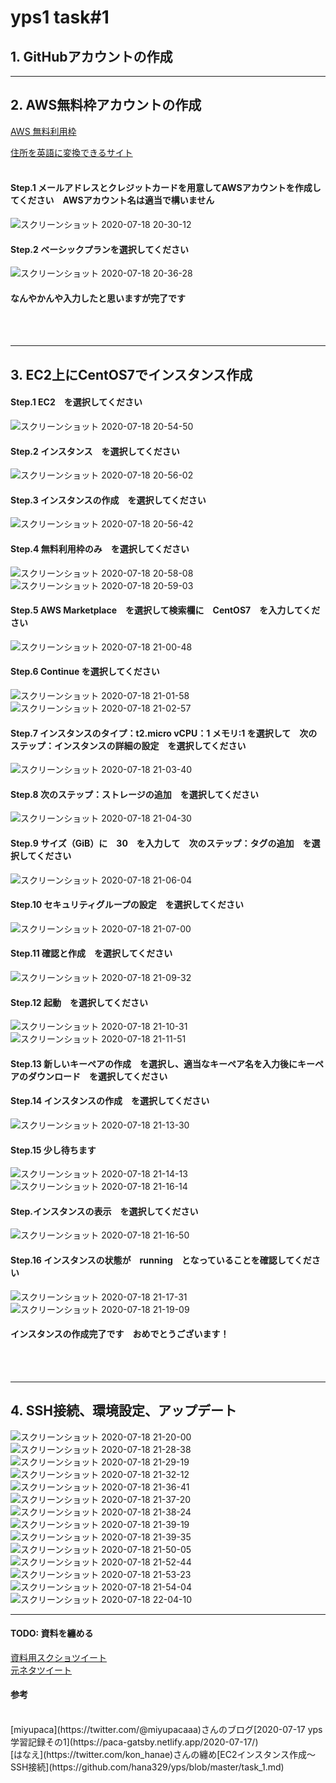 # yps1 task#1

## 1. GitHubアカウントの作成

***

## 2. AWS無料枠アカウントの作成

[AWS 無料利用枠](https://aws.amazon.com/jp/free/?all-free-tier.sort-by=item.additionalFields.SortRank&all-free-tier.sort-order=asc)

[住所を英語に変換できるサイト](https://kimini.jp/)
<br>
<br>
#### Step.1 メールアドレスとクレジットカードを用意してAWSアカウントを作成してください　AWSアカウント名は適当で構いません
![スクリーンショット 2020-07-18 20-30-12](https://user-images.githubusercontent.com/63440984/87853259-b5e69200-c943-11ea-996a-4e014ebeced9.png)
#### Step.2 ベーシックプランを選択してください
![スクリーンショット 2020-07-18 20-36-28](https://user-images.githubusercontent.com/63440984/87853263-ba12af80-c943-11ea-8bf4-de4a00f66a94.png)

#### なんやかんや入力したと思いますが完了です

<br>
<br>

***

## 3. EC2上にCentOS7でインスタンス作成

#### Step.1 EC2　を選択してください
![スクリーンショット 2020-07-18 20-54-50](https://user-images.githubusercontent.com/63440984/87853267-be3ecd00-c943-11ea-9635-87ec4f1a6a69.png)
#### Step.2 インスタンス　を選択してください
![スクリーンショット 2020-07-18 20-56-02](https://user-images.githubusercontent.com/63440984/87853269-c0a12700-c943-11ea-9c7b-5540f24ff89f.png)
#### Step.3 インスタンスの作成　を選択してください
![スクリーンショット 2020-07-18 20-56-42](https://user-images.githubusercontent.com/63440984/87853271-c39c1780-c943-11ea-97fb-c16ba63dcd10.png)
#### Step.4 無料利用枠のみ　を選択してください
![スクリーンショット 2020-07-18 20-58-08](https://user-images.githubusercontent.com/63440984/87853275-c6970800-c943-11ea-89f1-699a788a4dc8.png)
![スクリーンショット 2020-07-18 20-59-03](https://user-images.githubusercontent.com/63440984/87853278-ca2a8f00-c943-11ea-804b-9acd99f06a5b.png)
#### Step.5 AWS Marketplace　を選択して検索欄に　CentOS7　を入力してください
![スクリーンショット 2020-07-18 21-00-48](https://user-images.githubusercontent.com/63440984/87853280-cdbe1600-c943-11ea-93b9-20ef24fe857c.png)
#### Step.6 Continue を選択してください
![スクリーンショット 2020-07-18 21-01-58](https://user-images.githubusercontent.com/63440984/87853282-d0207000-c943-11ea-812d-617f83399686.png)
![スクリーンショット 2020-07-18 21-02-57](https://user-images.githubusercontent.com/63440984/87853284-d282ca00-c943-11ea-92fc-eb9b3411b956.png)
#### Step.7 インスタンスのタイプ：t2.micro vCPU：1 メモリ:1 を選択して　次のステップ：インスタンスの詳細の設定　を選択してください
![スクリーンショット 2020-07-18 21-03-40](https://user-images.githubusercontent.com/63440984/87853286-d6165100-c943-11ea-9b1c-0100d5ce0b8f.png)
#### Step.8 次のステップ：ストレージの追加　を選択してください
![スクリーンショット 2020-07-18 21-04-30](https://user-images.githubusercontent.com/63440984/87853290-e0d0e600-c943-11ea-91a5-075a33578d34.png)
#### Step.9 サイズ（GiB）に　30　を入力して　次のステップ：タグの追加　を選択してください
![スクリーンショット 2020-07-18 21-06-04](https://user-images.githubusercontent.com/63440984/87853295-e62e3080-c943-11ea-90be-e985f3d61f93.png)
#### Step.10 セキュリティグループの設定　を選択してください
![スクリーンショット 2020-07-18 21-07-00](https://user-images.githubusercontent.com/63440984/87853299-e9292100-c943-11ea-8053-8091a2182daf.png)
#### Step.11 確認と作成　を選択してください
![スクリーンショット 2020-07-18 21-09-32](https://user-images.githubusercontent.com/63440984/87853301-ec241180-c943-11ea-8f64-3fb67848f0ea.png)
#### Step.12 起動　を選択してください
![スクリーンショット 2020-07-18 21-10-31](https://user-images.githubusercontent.com/63440984/87853305-efb79880-c943-11ea-933b-c3f6fecc9509.png)
![スクリーンショット 2020-07-18 21-11-51](https://user-images.githubusercontent.com/63440984/87853307-f2b28900-c943-11ea-9f80-f5a79206f716.png)
#### Step.13 新しいキーペアの作成　を選択し、適当なキーペア名を入力後にキーペアのダウンロード　を選択してください
#### Step.14 インスタンスの作成　を選択してください
![スクリーンショット 2020-07-18 21-13-30](https://user-images.githubusercontent.com/63440984/87853309-f8a86a00-c943-11ea-94a8-9d0d6b5587fe.png)
#### Step.15 少し待ちます
![スクリーンショット 2020-07-18 21-14-13](https://user-images.githubusercontent.com/63440984/87853311-fba35a80-c943-11ea-9d82-fe8d6b6898f6.png)
![スクリーンショット 2020-07-18 21-16-14](https://user-images.githubusercontent.com/63440984/87853313-fe9e4b00-c943-11ea-89ef-4983c4c8f261.png)
#### Step.インスタンスの表示　を選択してください
![スクリーンショット 2020-07-18 21-16-50](https://user-images.githubusercontent.com/63440984/87853314-01993b80-c944-11ea-9988-5afccef15ec6.png)
#### Step.16 インスタンスの状態が　running　となっていることを確認してください
![スクリーンショット 2020-07-18 21-17-31](https://user-images.githubusercontent.com/63440984/87853316-03fb9580-c944-11ea-9090-7cee8da26a78.png)
![スクリーンショット 2020-07-18 21-19-09](https://user-images.githubusercontent.com/63440984/87853318-0827b300-c944-11ea-937c-79f9f9029789.png)

#### インスタンスの作成完了です　おめでとうございます！

<br>
<br>

***

## 4. SSH接続、環境設定、アップデート

![スクリーンショット 2020-07-18 21-20-00](https://user-images.githubusercontent.com/63440984/87853320-0a8a0d00-c944-11ea-8bbe-dd662fe4827a.png)
![スクリーンショット 2020-07-18 21-28-38](https://user-images.githubusercontent.com/63440984/87853321-0d84fd80-c944-11ea-8a1f-2e33b4bc5e72.png)
![スクリーンショット 2020-07-18 21-29-19](https://user-images.githubusercontent.com/63440984/87853323-107fee00-c944-11ea-8f94-4a46b8241478.png)
![スクリーンショット 2020-07-18 21-32-12](https://user-images.githubusercontent.com/63440984/87853325-12e24800-c944-11ea-8113-b006f0a511ac.png)
![スクリーンショット 2020-07-18 21-36-41](https://user-images.githubusercontent.com/63440984/87853326-1544a200-c944-11ea-8f65-2c588f2fee67.png)
![スクリーンショット 2020-07-18 21-37-20](https://user-images.githubusercontent.com/63440984/87853328-17a6fc00-c944-11ea-8588-ac6410caa1c3.png)
![スクリーンショット 2020-07-18 21-38-24](https://user-images.githubusercontent.com/63440984/87853329-1a095600-c944-11ea-8cab-b01a90b31109.png)
![スクリーンショット 2020-07-18 21-39-19](https://user-images.githubusercontent.com/63440984/87853330-1d044680-c944-11ea-95bd-02b6ed8b604f.png)
![スクリーンショット 2020-07-18 21-39-35](https://user-images.githubusercontent.com/63440984/87853334-1f66a080-c944-11ea-8047-4ac43d53afaa.png)
![スクリーンショット 2020-07-18 21-50-05](https://user-images.githubusercontent.com/63440984/87853337-22619100-c944-11ea-8648-bbbbf5f05c4f.png)
![スクリーンショット 2020-07-18 21-52-44](https://user-images.githubusercontent.com/63440984/87853338-255c8180-c944-11ea-9e0b-51a0bbbb29db.png)
![スクリーンショット 2020-07-18 21-53-23](https://user-images.githubusercontent.com/63440984/87853341-27bedb80-c944-11ea-9c40-d4f69b37adce.png)
![スクリーンショット 2020-07-18 21-54-04](https://user-images.githubusercontent.com/63440984/87853344-2a213580-c944-11ea-9c36-66517a256c38.png)
![スクリーンショット 2020-07-18 22-04-10](https://user-images.githubusercontent.com/63440984/87853348-2c838f80-c944-11ea-91f3-7d2c841b96e2.png)

***

#### TODO: 資料を纏める

[資料用スクショツイート](https://twitter.com/yotaro__ok/status/1284454044077965313)
<br>
[元ネタツイート](https://twitter.com/yotaro__ok/status/1284115619034484737)
<br>
#### 参考
<br>
[miyupaca](https://twitter.com/@miyupacaaa)さんのブログ[2020-07-17 yps学習記録その1](https://paca-gatsby.netlify.app/2020-07-17/)
<br>
[はなえ](https://twitter.com/kon_hanae)さんの纏め[EC2インスタンス作成～SSH接続](https://github.com/hana329/yps/blob/master/task_1.md)
